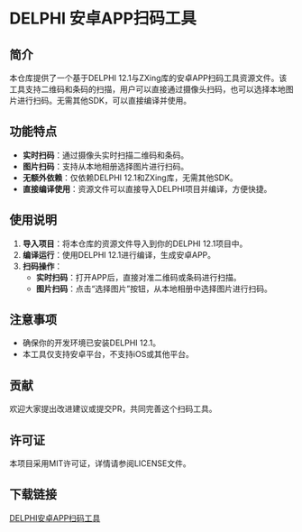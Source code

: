 # DELPHI 安卓APP扫码工具

## 简介

本仓库提供了一个基于DELPHI 12.1与ZXing库的安卓APP扫码工具资源文件。该工具支持二维码和条码的扫描，用户可以直接通过摄像头扫码，也可以选择本地图片进行扫码。无需其他SDK，可以直接编译并使用。

## 功能特点

- **实时扫码**：通过摄像头实时扫描二维码和条码。
- **图片扫码**：支持从本地相册选择图片进行扫码。
- **无额外依赖**：仅依赖DELPHI 12.1和ZXing库，无需其他SDK。
- **直接编译使用**：资源文件可以直接导入DELPHI项目并编译，方便快捷。

## 使用说明

1. **导入项目**：将本仓库的资源文件导入到你的DELPHI 12.1项目中。
2. **编译运行**：使用DELPHI 12.1进行编译，生成安卓APP。
3. **扫码操作**：
   - **实时扫码**：打开APP后，直接对准二维码或条码进行扫描。
   - **图片扫码**：点击“选择图片”按钮，从本地相册中选择图片进行扫码。

## 注意事项

- 确保你的开发环境已安装DELPHI 12.1。
- 本工具仅支持安卓平台，不支持iOS或其他平台。

## 贡献

欢迎大家提出改进建议或提交PR，共同完善这个扫码工具。

## 许可证

本项目采用MIT许可证，详情请参阅LICENSE文件。

## 下载链接

[DELPHI安卓APP扫码工具](https://pan.quark.cn/s/90d19f6b3b75)